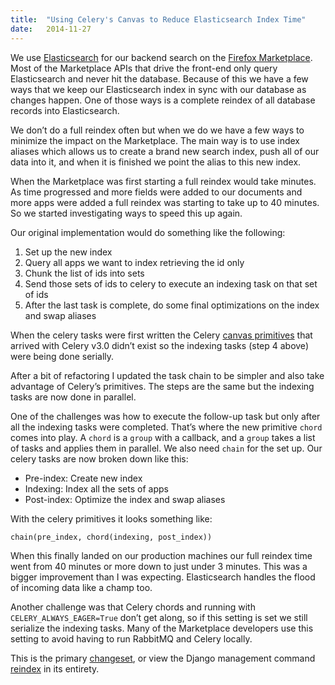 ```yaml
---
title:  "Using Celery's Canvas to Reduce Elasticsearch Index Time"
date:   2014-11-27
---
```


We use [Elasticsearch](http://www.elasticsearch.org/) for our backend search on the [Firefox Marketplace](https://marketplace.firefox.com/). Most of the Marketplace APIs that drive the front-end only query Elasticsearch and never hit the database. Because of this we have a few ways that we keep our Elasticsearch index in sync with our database as changes happen. One of those ways is a complete reindex of all database records into Elasticsearch. 

We don’t do a full reindex often but when we do we have a few ways to minimize the impact on the Marketplace. The main way is to use index aliases which allows us to create a brand new search index, push all of our data into it, and when it is finished we point the alias to this new index.

When the Marketplace was first starting a full reindex would take minutes. As time progressed and more fields were added to our documents and more apps were added a full reindex was starting to take up to 40 minutes. So we started investigating ways to speed this up again.

Our original implementation would do something like the following:
1. Set up the new index
2. Query all apps we want to index retrieving the id only
3. Chunk the list of ids into sets
4. Send those sets of ids to celery to execute an indexing task on that set of ids
5. After the last task is complete, do some final optimizations on the index and swap aliases


When the celery tasks were first written the Celery [canvas primitives](http://celery.readthedocs.org/en/latest/userguide/canvas.html#the-primitives) that arrived with Celery v3.0 didn’t exist so the indexing tasks (step 4 above) were being done serially.

After a bit of refactoring I updated the task chain to be simpler and also take advantage of Celery’s primitives. The steps are the same but the indexing tasks are now done in parallel.

One of the challenges was how to execute the follow-up task but only after all the indexing tasks were completed. That’s where the new primitive <code>chord</code> comes into play. A <code>chord</code> is a <code>group</code> with a callback, and a <code>group</code> takes a list of tasks and applies them in parallel. We also need <code>chain</code> for the set up. Our celery tasks are now broken down like this:

* Pre-index: Create new index
* Indexing: Index all the sets of apps
* Post-index: Optimize the index and swap aliases

With the celery primitives it looks something like:

    chain(pre_index, chord(indexing, post_index))

When this finally landed on our production machines our full reindex time went from 40 minutes or more down to just under 3 minutes. This was a bigger improvement than I was expecting. Elasticsearch handles the flood of incoming data like a champ too.

Another challenge was that Celery chords and running with <code>CELERY_ALWAYS_EAGER=True</code> don’t get along, so if this setting is set we still serialize the indexing tasks. Many of the Marketplace developers use this setting to avoid having to run RabbitMQ and Celery locally.

This is the primary [changeset](https://github.com/mozilla/zamboni/commit/721a8cf409be5c1e4abd1ded44d5cfaff8c27e53), or view the Django management command [reindex](https://github.com/mozilla/zamboni/blob/master/lib/es/management/commands/reindex.py) in its entirety.

